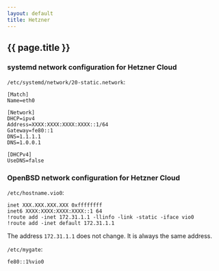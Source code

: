 ```yaml
---
layout: default
title: Hetzner
---
```


## {{ page.title }}

### systemd network configuration for Hetzner Cloud

`/etc/systemd/network/20-static.network`:

    [Match]
    Name=eth0

    [Network]
    DHCP=ipv4
    Address=XXXX:XXXX:XXXX:XXXX::1/64
    Gateway=fe80::1
    DNS=1.1.1.1
    DNS=1.0.0.1

    [DHCPv4]
    UseDNS=false

### OpenBSD network configuration for Hetzner Cloud

`/etc/hostname.vio0`:

    inet XXX.XXX.XXX.XXX 0xffffffff
    inet6 XXXX:XXXX:XXXX:XXXX::1 64
    !route add -inet 172.31.1.1 -llinfo -link -static -iface vio0
    !route add -inet default 172.31.1.1

The address `172.31.1.1` does not change. It is always the same address.

`/etc/mygate`:

    fe80::1%vio0
